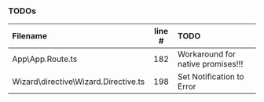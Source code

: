 ### TODOs
| Filename | line # | TODO
|:------|:------:|:------
| App\App.Route.ts | 182 | Workaround for native promises!!!
| Wizard\directive\Wizard.Directive.ts | 198 | Set Notification to Error